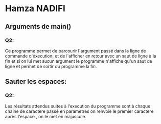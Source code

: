 # Hamza NADIFI  

## Arguments de main()  

### Q2:
Ce programme permet de parcourir l'argument passé dans la ligne de commande d'éxecution, et de l'afficher en retour avec un saut de ligne à la fin et si on lui met aucun argument le programme n'affiche qu'un saut de ligne et permet de sortir du programme la fin.

## Sauter les espaces:

### Q2:
Les résultats attendus suites à l'execution du programme sont à chaque chaine de caractère passé en paramètres on renvoie le premier caractère après l'espace , on le met en majuscule.